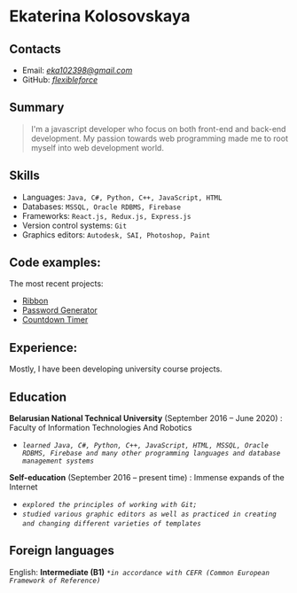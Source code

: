 # Ekaterina Kolosovskaya
## Contacts
* Email: *eka102398@gmail.com*
* GitHub: *[flexibleforce](https://github.com/flexibleforce)*
## Summary
>I'm a javascript developer who focus on both front-end and back-end development. My passion towards web programming made me to root myself into web development world.
&nbsp;
## Skills
* Languages: ```Java, С#, Python, C++, JavaScript, HTML```
* Databases: ```MSSQL, Oracle RDBMS, Firebase```
* Frameworks: ```React.js, Redux.js, Express.js```
* Version control systems: ```Git```
* Graphics editors: ```Autodesk, SAI, Photoshop, Paint```
&nbsp;
## Code examples:
The most recent projects:
* [Ribbon](https://flexibleforce.github.io/ribbon)
* [Password Generator](https://flexibleforce.github.io/password-generator)
* [Countdown Timer](https://flexibleforce.github.io/countdown-timer)
&nbsp;
## Experience:
Mostly, I have been developing university course projects.
&nbsp;
## Education
**Belarusian National Technical University** (September 2016 – June 2020) : Faculty of Information Technologies And Robotics
* _```learned Java, C#, Python, C++, JavaScript, HTML, MSSQL, Oracle RDBMS, Firebase and many other programming languages and database management systems```_

**Self-education** (September 2016 – present time) : Immense expands of the Internet
* _```explored the principles of working with Git;```_
* _```studied various graphic editors as well as practiced in creating and changing different varieties of templates```_
&nbsp;
## Foreign languages
English: **Intermediate (B1)**  _```*in accordance with CEFR (Common European Framework of Reference)```_
